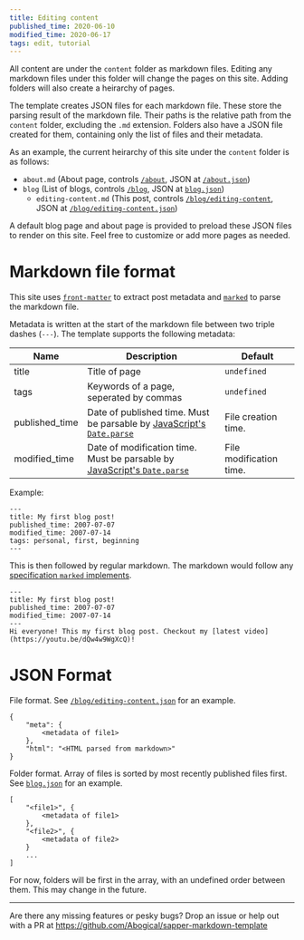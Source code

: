 ```yaml
---
title: Editing content
published_time: 2020-06-10
modified_time: 2020-06-17
tags: edit, tutorial
---
```

All content are under the `content` folder as markdown files. Editing any markdown files under this folder will change the pages on this site. Adding folders will also create a heirarchy of pages.

The template creates JSON files for each markdown file. These store the parsing result of the markdown file. Their paths is the relative path from the `content` folder, excluding the `.md` extension. Folders also have a JSON file created for them, containing only the list of files and their metadata.

As an example, the current heirarchy of this site under the `content` folder is as follows:
- `about.md` (About page, controls [`/about`](/about), JSON at [`/about.json`](/about.json))
- `blog` (List of blogs, controls [`/blog`](/blog), JSON at [`blog.json`](/blog.json))
	- `editing-content.md` (This post, controls [`/blog/editing-content`](/blog/editing-content), JSON at [`/blog/editing-content.json`](/blog/editing-content.json))

A default blog page and about page is provided to preload these JSON files to render on this site. Feel free to customize or add more pages as needed.

# Markdown file format
This site uses [`front-matter`](https://npmjs.com/package/front-matter) to extract post metadata and [`marked`](https://npmjs.com/package/marked) to parse the markdown file.

Metadata is written at the start of the markdown file between two triple dashes (`---`). The template supports the following metadata:

Name | Description | Default
---|---|---
title | Title of page| `undefined`
tags | Keywords of a page, seperated by commas | `undefined`
published_time|Date of published time. Must be parsable by [JavaScript's `Date.parse`](https://developer.mozilla.org/en-US/docs/Web/JavaScript/Reference/Global_Objects/Date/parse) | File creation time.
modified_time | Date of modification time. Must be parsable by [JavaScript's `Date.parse`](https://developer.mozilla.org/en-US/docs/Web/JavaScript/Reference/Global_Objects/Date/parse) | File modification time.


Example:
```
---
title: My first blog post!
published_time: 2007-07-07
modified_time: 2007-07-14
tags: personal, first, beginning
---
```

This is then followed by regular markdown. The markdown would follow any [specification `marked` implements](https://marked.js.org/#/README.md#specifications).

```
---
title: My first blog post!
published_time: 2007-07-07
modified_time: 2007-07-14
---
Hi everyone! This my first blog post. Checkout my [latest video](https://youtu.be/dQw4w9WgXcQ)!
```
# JSON Format
File format. See [`/blog/editing-content.json`](/blog/editing-content.json) for an example.
```
{
	"meta": {
		<metadata of file1>
	},
	"html": "<HTML parsed from markdown>"
}
```
Folder format. Array of files is sorted by most recently published files first. See [`blog.json`](/blog.json) for an example.
```
[
	"<file1>", {
		<metadata of file1>
	},
	"<file2>", {
		<metadata of file2>
	}
	...
]
```
For now, folders will be first in the array, with an undefined order between them. This may change in the future.

---
Are there any missing features or pesky bugs? Drop an issue or help out with a PR at https://github.com/Abogical/sapper-markdown-template
